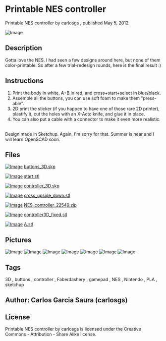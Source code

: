 Printable NES controller
===============
Printable NES controller  by carlosgs , published May 5, 2012

![Image](img/controller3D_fixed_display_large.jpg "Title")

Description
--------
Gotta love the NES. I had seen a few designs around here, but none of them color-printable. So after a few trial-redesign rounds, here is the final result :)

Instructions
--------
1) Print the body in white, A+B in red, and cross+start+select in blue/black.<br />
2) Assemble all the buttons, you can use soft foam to make them "press-able".<br />
3) 2D print the sticker (if you happen to have one of those rare 2D printer), plastify it, cut the holes with an X-Acto knife, and glue it in place.<br />
4) You can also put a cable with a connector to make it even more realistic.<br />
<br />
Design made in Sketchup. Again, I'm sorry for that. Summer is near and I will learn OpenSCAD soon.

Files
--------
[![Image](img/Gears_preview_tinycard.jpg)](buttons_3D.skp)
 [ buttons_3D.skp](buttons_3D.skp)  

[![Image](img/start_preview_tinycard.jpg)](start.stl)
 [ start.stl](start.stl)  

[![Image](img/Gears_preview_tinycard.jpg)](controller_3D.skp)
 [ controller_3D.skp](controller_3D.skp)  

[![Image](img/cross_upside_down_preview_tinycard.jpg)](cross_upside_down.stl)
 [ cross_upside_down.stl](cross_upside_down.stl)  

[![Image](img/Gears_preview_tinycard.jpg)](NES_controller_22549.zip)
 [ NES_controller_22549.zip](NES_controller_22549.zip)  

[![Image](img/controller3D_fixed_preview_tinycard.jpg)](controller3D_fixed.stl)
 [ controller3D_fixed.stl](controller3D_fixed.stl)  

[![Image](img/A_preview_tinycard.jpg)](A.stl)
 [ A.stl](A.stl)  



Pictures
--------
![Image](img/start_display_large.jpg "Title")
![Image](img/NES-controller_display_large.jpg "Title")
![Image](img/test_display_large.jpg "Title")
![Image](img/result_display_large.jpg "Title")
![Image](img/A_display_large.jpg "Title")
![Image](img/cross_upside_down_display_large.jpg "Title")
![Image](img/NES_sticker_display_large.jpg "Title")


Tags
--------
3D , buttons , controller , Faberdashery , gamepad , NES , Nintendo , PLA , sketchup  



Author: Carlos Garcia Saura (carlosgs)
--------


License
--------
Printable NES controller by carlosgs is licensed under the Creative Commons - Attribution - Share Alike license.  

